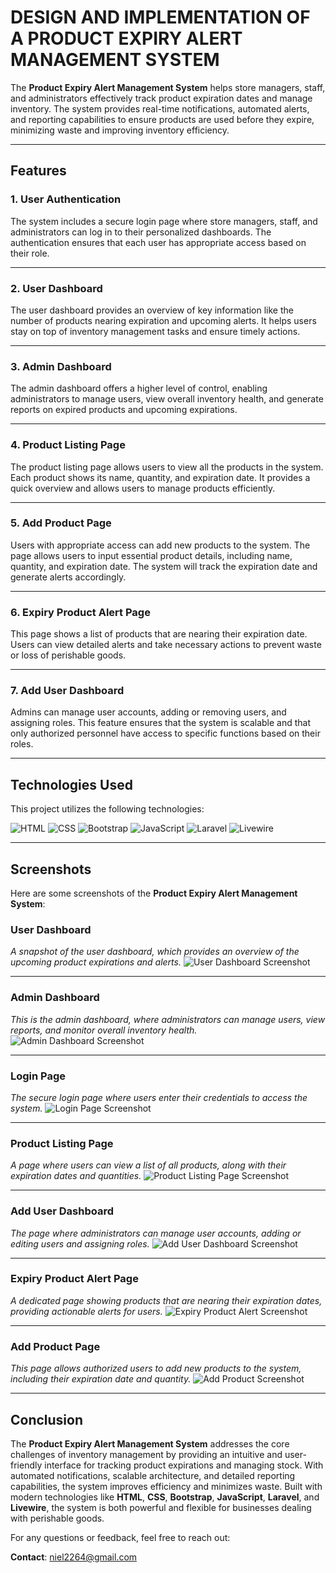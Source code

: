 # DESIGN AND IMPLEMENTATION OF A PRODUCT EXPIRY ALERT MANAGEMENT SYSTEM

The **Product Expiry Alert Management System** helps store managers, staff, and administrators effectively track product expiration dates and manage inventory. The system provides real-time notifications, automated alerts, and reporting capabilities to ensure products are used before they expire, minimizing waste and improving inventory efficiency.

---

## Features

### 1. **User Authentication**
The system includes a secure login page where store managers, staff, and administrators can log in to their personalized dashboards. The authentication ensures that each user has appropriate access based on their role.

---

### 2. **User Dashboard**
The user dashboard provides an overview of key information like the number of products nearing expiration and upcoming alerts. It helps users stay on top of inventory management tasks and ensure timely actions.

---

### 3. **Admin Dashboard**
The admin dashboard offers a higher level of control, enabling administrators to manage users, view overall inventory health, and generate reports on expired products and upcoming expirations.

---

### 4. **Product Listing Page**
The product listing page allows users to view all the products in the system. Each product shows its name, quantity, and expiration date. It provides a quick overview and allows users to manage products efficiently.

---

### 5. **Add Product Page**
Users with appropriate access can add new products to the system. The page allows users to input essential product details, including name, quantity, and expiration date. The system will track the expiration date and generate alerts accordingly.

---

### 6. **Expiry Product Alert Page**
This page shows a list of products that are nearing their expiration date. Users can view detailed alerts and take necessary actions to prevent waste or loss of perishable goods.

---

### 7. **Add User Dashboard**
Admins can manage user accounts, adding or removing users, and assigning roles. This feature ensures that the system is scalable and that only authorized personnel have access to specific functions based on their roles.

---

## Technologies Used

This project utilizes the following technologies:

![HTML](https://img.shields.io/badge/HTML5-%23E34F26.svg?style=flat&logo=html5&logoColor=white)
![CSS](https://img.shields.io/badge/CSS3-%231572B6.svg?style=flat&logo=css3&logoColor=white)
![Bootstrap](https://img.shields.io/badge/Bootstrap-%23563D7C.svg?style=flat&logo=bootstrap&logoColor=white)
![JavaScript](https://img.shields.io/badge/JavaScript-%23F7DF1E.svg?style=flat&logo=javascript&logoColor=black)
![Laravel](https://img.shields.io/badge/Laravel-%23F05340.svg?style=flat&logo=laravel&logoColor=white)
![Livewire](https://img.shields.io/badge/Livewire-%23056E72.svg?style=flat&logo=livewire&logoColor=white)

---

## Screenshots

Here are some screenshots of the **Product Expiry Alert Management System**:

### User Dashboard
_A snapshot of the user dashboard, which provides an overview of the upcoming product expirations and alerts._
![User Dashboard Screenshot](documentation/user-dashboard.png)

---

### Admin Dashboard
_This is the admin dashboard, where administrators can manage users, view reports, and monitor overall inventory health._
![Admin Dashboard Screenshot](documentation/admin-dashboard.png)

---

### Login Page
_The secure login page where users enter their credentials to access the system._
![Login Page Screenshot](documentation/login-page.png)

---

### Product Listing Page
_A page where users can view a list of all products, along with their expiration dates and quantities._
![Product Listing Page Screenshot](documentation/product-listing-page.png)

---

### Add User Dashboard
_The page where administrators can manage user accounts, adding or editing users and assigning roles._
![Add User Dashboard Screenshot](documentation/add-user-page.png)

---

### Expiry Product Alert Page
_A dedicated page showing products that are nearing their expiration dates, providing actionable alerts for users._
![Expiry Product Alert Screenshot](documentation/expiry-product-alert-page.png)

---

### Add Product Page
_This page allows authorized users to add new products to the system, including their expiration date and quantity._
![Add Product Screenshot](documentation/add-product-page.png)

---

## Conclusion

The **Product Expiry Alert Management System** addresses the core challenges of inventory management by providing an intuitive and user-friendly interface for tracking product expirations and managing stock. With automated notifications, scalable architecture, and detailed reporting capabilities, the system improves efficiency and minimizes waste. Built with modern technologies like **HTML**, **CSS**, **Bootstrap**, **JavaScript**, **Laravel**, and **Livewire**, the system is both powerful and flexible for businesses dealing with perishable goods.

For any questions or feedback, feel free to reach out:

**Contact**: [niel2264@gmail.com](mailto:niel2264@gmail.com)
